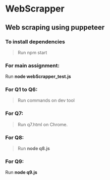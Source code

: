 # WebScrapper
## Web scraping using puppeteer

### To install dependencies
 > Run npm start

### For main assignment:
 Run  **node webScrapper_test.js**

### For Q1 to Q6:
  > Run commands on dev tool
  
### For Q7:
  > Run q7.html on Chrome.
  
### For Q8:
  > Run **node q8.js**

### For Q9:
   Run **node q9.js**
